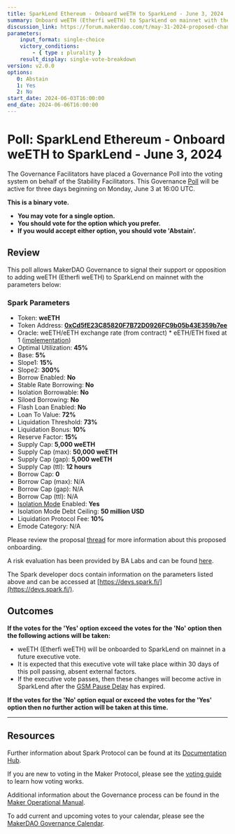 ```yaml
---
title: SparkLend Ethereum - Onboard weETH to SparkLend - June 3, 2024
summary: Onboard weETH (Etherfi weETH) to SparkLend on mainnet with the included parameters.
discussion_link: https://forum.makerdao.com/t/may-31-2024-proposed-changes-to-sparklend-for-upcoming-spell/24413
parameters:
    input_format: single-choice
    victory_conditions:
        - { type : plurality }
    result_display: single-vote-breakdown
version: v2.0.0
options:
   0: Abstain
   1: Yes
   2: No
start_date: 2024-06-03T16:00:00
end_date: 2024-06-06T16:00:00
---
```

# Poll: SparkLend Ethereum - Onboard weETH to SparkLend - June 3, 2024

The Governance Facilitators have placed a Governance Poll into the voting system on behalf of the Stability Facilitators. This Governance [Poll](https://manual.makerdao.com/governance/governance-cycle/weekly-governance-cycle#weekly-governance-cycle-definitions-mip16c1) will be active for three days beginning on Monday, June 3 at 16:00 UTC.

**This is a binary vote.**
- **You may vote for a single option.**
- **You should vote for the option which you prefer.**
- **If you would accept either option, you should vote 'Abstain'.**

## Review

This poll allows MakerDAO Governance to signal their support or opposition to adding weETH (Etherfi weETH) to SparkLend on mainnet with the parameters below:

### Spark Parameters

* Token: **weETH**
* Token Address: **[0xCd5fE23C85820F7B72D0926FC9b05b43E359b7ee](https://etherscan.io/address/0xcd5fe23c85820f7b72d0926fc9b05b43e359b7ee)**
* Oracle: weETH/eETH exchange rate (from contract) * eETH/ETH fixed at 1 ([implementation](https://github.com/marsfoundation/sparklend-advanced/blob/master/src/WEETHExchangeRateOracle.sol))
* Optimal Utilization: **45%**
* Base: **5%**
* Slope1: **15%**
* Slope2: **300%**
* Borrow Enabled: **No**
* Stable Rate Borrowing: **No**
* Isolation Borrowable: **No**
* Siloed Borrowing: **No**
* Flash Loan Enabled: **No**
* Loan To Value: **72%**
* Liquidation Threshold: **73%**
* Liquidation Bonus: **10%**
* Reserve Factor: **15%**
* Supply Cap: **5,000 weETH**
* Supply Cap (max): **50,000 weETH**
* Supply Cap (gap): **5,000 weETH**
* Supply Cap (ttl): **12 hours**
* Borrow Cap: **0**
* Borrow Cap (max): N/A
* Borrow Cap (gap): N/A
* Borrow Cap (ttl): N/A
* [Isolation Mode](https://devs.spark.fi/sparklend/features/isolation-mode) Enabled: **Yes**
* Isolation Mode Debt Ceiling: **50 million USD**
* Liquidation Protocol Fee: **10%**
* Emode Category: N/A

Please review the proposal [thread](https://forum.makerdao.com/t/may-31-2024-proposed-changes-to-sparklend-for-upcoming-spell/24413) for more information about this proposed onboarding.

A risk evaluation has been provided by BA Labs and can be found [here](https://forum.makerdao.com/t/risk-assessment-weeth-collateral-on-sparklend-mainnet/24414).

The Spark developer docs contain information on the parameters listed above and can be accessed at [https://devs.spark.fi/](https://devs.spark.fi/).

## Outcomes

**If the votes for the 'Yes' option exceed the votes for the 'No' option then the following actions will be taken:**
* weETH (Etherfi weETH) will be onboarded to SparkLend on mainnet in a future executive vote.
* It is expected that this executive vote will take place within 30 days of this poll passing, absent external factors.
* If the executive vote passes, then these changes will become active in SparkLend after the [GSM Pause Delay](https://manual.makerdao.com/parameter-index/core/param-gsm-pause-delay) has expired.

**If the votes for the 'No' option equal or exceed the votes for the 'Yes' option then no further action will be taken at this time.**

---

## Resources

Further information about Spark Protocol can be found at its [Documentation Hub](https://docs.sparkprotocol.io/hub/).

If you are new to voting in the Maker Protocol, please see the [voting guide](https://manual.makerdao.com/governance/voting-in-makerdao/on-chain-governance) to learn how voting works.

Additional information about the Governance process can be found in the [Maker Operational Manual](https://manual.makerdao.com).

To add current and upcoming votes to your calendar, please see the [MakerDAO Governance Calendar](https://manual.makerdao.com/makerdao/calendars/governance-calendar).
